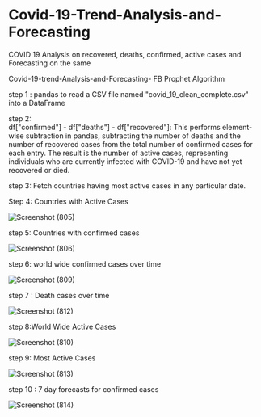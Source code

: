 # Covid-19-Trend-Analysis-and-Forecasting

COVID 19 Analysis on recovered, deaths, confirmed, active cases and Forecasting on the same

Covid-19-trend-Analysis-and-Forecasting- FB Prophet Algorithm 

step 1 : pandas to read a CSV file named "covid_19_clean_complete.csv" into a DataFrame

step 2:   
df["confirmed"] - df["deaths"] - df["recovered"]: This performs element-wise subtraction in pandas, subtracting the number of deaths and the number of recovered cases from the total number of confirmed cases for each entry. The result is the number of active cases, representing individuals who are currently infected with COVID-19 and have not yet recovered or died.

step 3: Fetch countries having most active cases in any particular date. 

Step 4: Countries with Active Cases

![Screenshot (805)](https://github.com/VishnuTejaDumpala/Covid-19-Trend-Analysis-and-Forecasting/assets/170489710/926cb005-9c14-4016-a631-838307a56108)


step 5: Countries with confirmed cases

![Screenshot (806)](https://github.com/VishnuTejaDumpala/Covid-19-Trend-Analysis-and-Forecasting/assets/170489710/43725a83-f54a-4ff3-8e0d-2ab2f180adba)


step 6: world wide confirmed cases over time

![Screenshot (809)](https://github.com/VishnuTejaDumpala/Covid-19-Trend-Analysis-and-Forecasting/assets/170489710/c7ea2989-13e8-4694-ae8c-4f180bae453a)


step 7 : Death cases over time

![Screenshot (812)](https://github.com/VishnuTejaDumpala/Covid-19-Trend-Analysis-and-Forecasting/assets/170489710/52357dc2-045b-466c-939f-121d83b14807)


step 8:World Wide Active Cases

![Screenshot (810)](https://github.com/VishnuTejaDumpala/Covid-19-Trend-Analysis-and-Forecasting/assets/170489710/0d49f9e5-ddf8-44e5-95f9-9b1e78877843)


step 9: Most Active Cases

![Screenshot (813)](https://github.com/VishnuTejaDumpala/Covid-19-Trend-Analysis-and-Forecasting/assets/170489710/8b6b50ba-3beb-4059-b5ef-828f1bb3a697)


step 10 : 7 day forecasts for confirmed cases

![Screenshot (814)](https://github.com/VishnuTejaDumpala/Covid-19-Trend-Analysis-and-Forecasting/assets/170489710/674a864a-6603-47e1-83ab-c4a30671354f)








